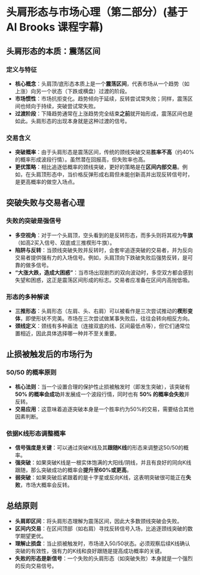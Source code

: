 # 头肩形态与市场心理（第二部分）(基于 Al Brooks 课程字幕)

## 头肩形态的本质：震荡区间

### 定义与特征
-   **核心概念**：头肩顶/底形态本质上是一个**震荡区间**，代表市场从一个趋势（如上涨）向另一个状态（下跌或横盘）过渡的阶段。
-   **市场惯性**：市场抗拒变化。趋势倾向于延续，反转尝试常失败；同样，震荡区间也倾向于持续，突破尝试常失败。
-   **过渡阶段**：下降趋势通常在上涨趋势完全结束**之前**就开始形成，震荡区间也是如此。头肩形态的出现本身就是这种过渡的信号。

### 交易含义
-   **突破概率**：由于头肩形态是震荡区间，传统的颈线突破交易**胜率不高**（约40%的概率形成波段行情）。虽然潜在回报高，但失败率也高。
-   **更优策略**：相比追逐低概率的颈线突破，更好的策略是在**区间内部交易**。例如，在头肩顶形态中，当价格反弹形成右肩但未能创新高并出现反转信号时，是更高概率的做空入场点。

## 突破失败与交易者心理

### 失败的突破是强信号
-   **多空视角**：对于一个头肩顶，空头看到的是反转形态，而多头则将其视为**牛旗**（如高2买入信号、双底或三推楔形牛旗）。
-   **陷阱与反转**：当颈线突破失败并反转时，会套牢追逐突破的交易者，并为反向交易者提供强有力的入场信号。例如，头肩顶向下跌破失败后强势反转，是可靠的做多信号。
-   **“大涨大跌，造成大困惑”**：当市场出现剧烈的双向波动时，多空双方都会感到失望和困惑，这正是震荡区间形成的标志。交易者应准备在区间内高抛低吸。

### 形态的多种解读
-   **三推形态**：头肩形态（左肩、头、右肩）可以被看作是三次尝试推动的**楔形变体**，即使形状不完美。市场在三次尝试做某事失败后，往往会转向相反方向。
-   **颈线定义**：颈线有多种画法（连接双底的线、区间最低点等），但它们通常位置相近，因此具体选择哪一种并不至关重要。

## 止损被触发后的市场行为

### 50/50 的概率原则
-   **核心法则**：当一个设置合理的保护性止损被触发时（即发生突破），该突破有 **50% 的概率会成功**并发展成一个波段行情，同时也有 **50% 的概率会失败**并反转。
-   **交易应用**：这意味着追逐突破本身是一个胜率约为50%的交易，需要结合其他因素判断。

### 依据K线形态调整概率
-   **信号强度是关键**：可以通过突破K线及其**跟随K线**的形态来调整这50/50的概率。
-   **强突破**：如果突破K线是一根实体饱满的大阳线/阴线，并且有良好的同向K线跟随，那么突破成功的概率会**提升至60%或更高**。
-   **弱突破**：如果突破后紧跟着的是十字星或反向K线，这表明突破很可能正在**失败**，市场大概率会反转。

## 总结原则
-   **头肩即区间**：将头肩形态理解为震荡区间，因此大多数颈线突破会失败。
-   **区间内交易**：在区间顶部（如右肩）寻找反转信号入场，比追逐颈线突破的数学期望更优。
-   **理解止损盘**：当止损被触发时，市场进入50/50状态。必须观察后续K线确认突破的有效性，强有力的K线和良好跟随是提高成功概率的关键。
-   **失败的形态是新信号**：一个失败的头肩形态（如突破失败）本身就是一个强烈的反向交易信号。
